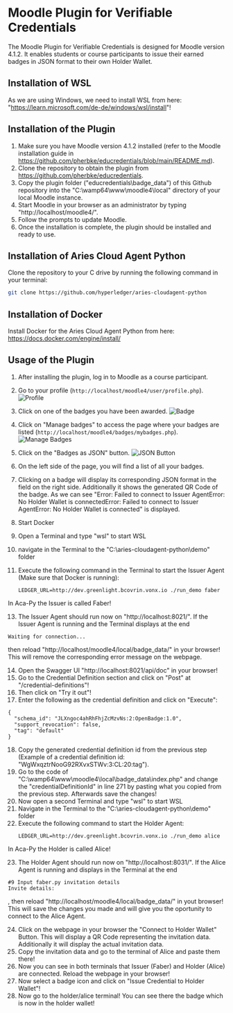 # Moodle Plugin for Verifiable Credentials

The Moodle Plugin for Verifiable Credentials is designed for Moodle version 4.1.2. It enables students or course participants to issue their earned badges in JSON format to their own Holder Wallet.

## Installation of WSL

As we are using Windows, we need to install WSL from here: "https://learn.microsoft.com/de-de/windows/wsl/install"!

## Installation of the Plugin

1. Make sure you have Moodle version 4.1.2 installed (refer to the Moodle installation guide in https://github.com/pherbke/educredentials/blob/main/README.md).
2. Clone the repository to obtain the plugin from https://github.com/pherbke/educredentials.
3. Copy the plugin folder ("educredentials\badge_data") of this Github repository into the "C:\wamp64\www\moodle4\local" directory of your local Moodle instance.
4. Start Moodle in your browser as an administrator by typing "http://localhost/moodle4/".
5. Follow the prompts to update Moodle.
6. Once the installation is complete, the plugin should be installed and ready to use.

## Installation of Aries Cloud Agent Python

Clone the repository to your C drive by running the following command in your terminal:
```bash
git clone https://github.com/hyperledger/aries-cloudagent-python
```

## Installation of Docker

Install Docker for the Aries Cloud Agent Python from here: https://docs.docker.com/engine/install/


## Usage of the Plugin

1. After installing the plugin, log in to Moodle as a course participant.
2. Go to your profile (`http://localhost/moodle4/user/profile.php`).
   ![Profile](https://github.com/pherbke/educredentials/assets/103564990/87530c07-caf3-4e8d-a8ac-3e7cc3fef475)
3. Click on one of the badges you have been awarded.
   ![Badge](https://github.com/pherbke/educredentials/assets/103564990/66147928-1bf5-453f-bd60-d60273d350ae)
4. Click on "Manage badges" to access the page where your badges are listed (`http://localhost/moodle4/badges/mybadges.php`).
   ![Manage Badges](https://github.com/pherbke/educredentials/assets/103564990/4a274a7d-5dd2-44f8-8b59-b564edcdd9a1)
5. Click on the "Badges as JSON" button.
   ![JSON Button](https://github.com/pherbke/educredentials/assets/103564990/4f305ca6-3099-4037-839b-3ca78d0c06ff)
6. On the left side of the page, you will find a list of all your badges. 
7. Clicking on a badge will display its corresponding JSON format in the field on the right side. Additionally it shows the generated QR Code of the badge. As we can see "Error: Failed to connect to Issuer AgentError: No Holder Wallet is connectedError: Failed to connect to Issuer AgentError: No Holder Wallet is connected" is displayed. 
8. Start Docker
9. Open a Terminal and type "wsl" to start WSL
11. navigate in the Terminal to the "C:\aries-cloudagent-python\demo" folder
12. Execute the following command in the Terminal to start the Issuer Agent (Make sure that Docker is running):

     ```
    LEDGER_URL=http://dev.greenlight.bcovrin.vonx.io ./run_demo faber
    ```

In Aca-Py the Issuer is called Faber!

13. The Issuer Agent should run now on "http://localhost:8021/". If the Issuer Agent is running and the Terminal displays at the end
```
Waiting for connection...
```
then reload "http://localhost/moodle4/local/badge_data/" in your browser! This will remove the corresponding error message on the webpage.

14. Open the Swagger UI "http://localhost:8021/api/doc" in your browser!
15. Go to the Credential Definition section and click on "Post" at "/credential-definitions"!
16. Then click on "Try it out"!
17. Enter the following as the credential definition and click on "Execute":

```  
{
  "schema_id": "JLXngoc4ahRhFhjZcMzvNs:2:OpenBadge:1.0",
  "support_revocation": false,
  "tag": "default"
}
```

18. Copy the generated credential definition id from the previous step (Example of a credential definition id: "WgWxqztrNooG92RXvxSTWv:3:CL:20:tag").
19. Go to the code of "C:\wamp64\www\moodle4\local\badge_data\index.php" and change the "credentialDefinitionId" in line 271 by pasting what you copied from the previous step. Afterwards save the changes!
20. Now open a second Terminal and type "wsl" to start WSL
21. Navigate in the Terminal to the "C:\aries-cloudagent-python\demo" folder
22. Execute the following command to start the Holder Agent:
    ``` 
    LEDGER_URL=http://dev.greenlight.bcovrin.vonx.io ./run_demo alice
    ```
In Aca-Py the Holder is called Alice!

23. The Holder Agent should run now on "http://localhost:8031/". If the Alice Agent is running and displays in the Terminal at the end
```
#9 Input faber.py invitation details
Invite details:
```
, then reload "http://localhost/moodle4/local/badge_data/" in yout browser! This will save the changes you made and will give you the oportunity to connect to the Alice Agent.

24. Click on the webpage in your browser the "Connect to Holder Wallet" Button. This will display a QR Code representing the invitation data. Additionally it will display the actual invitation data.
25. Copy the invitation data and go to the terminal of Alice and paste them there!
26. Now you can see in both terminals that Issuer (Faber) and Holder (Alice) are connected. Reload the webpage in your browser!
27. Now select a badge icon and click on "Issue Credential to Holder Wallet"!
28. Now go to the holder/alice terminal! You can see there the badge which is now in the holder wallet! 
